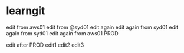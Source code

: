 # learngit
edit from aws01
edit from @syd01
edit again
edit again from syd01
edit again from syd01
edit again from aws01
PROD

edit after PROD
edit1
edit2
edit3
